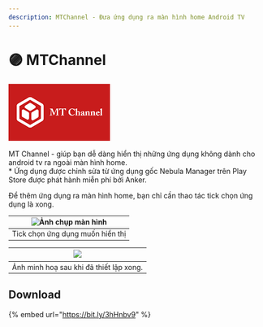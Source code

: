 ```yaml
---
description: MTChannel - Đưa ứng dụng ra màn hình home Android TV
---
```


# 🟣 MTChannel

<img src="../.gitbook/assets/image (9).png" alt="" data-size="original">&#x20;

MT Channel - giúp bạn dễ dàng hiển thị những ứng dụng không dành cho android tv ra ngoài màn hình home.\
\* Ứng dụng được chỉnh sửa từ ứng dụng gốc Nebula Manager trên Play Store được phát hành miễn phí bởi Anker.

Để thêm ứng dụng ra màn hình home, bạn chỉ cần thao tác tick chọn ứng dụng là xong.

| ![Ảnh chụp màn hình](https://lh3.googleusercontent.com/8DUotB1DAbrh4AG75-8wbUp-lftQiBfASZrDh1ppjbFGCiyBG0cWVHxFgg90MKYy\_g=w720-h310-rw) |
| ---------------------------------------------------------------------------------------------------------------------------------------- |
| Tick chọn ứng dụng muốn hiển thị                                                                                                         |

| [![](https://1.bp.blogspot.com/-gaj4BjixoLA/Xx9yfP6PUlI/AAAAAAAAAYg/V91R-j1Kgp42toVdUxqUFaR\_RxliQzvKACLcBGAsYHQ/s320/116277024\_906967419782036\_362612748698222774\_n.png)](https://1.bp.blogspot.com/-gaj4BjixoLA/Xx9yfP6PUlI/AAAAAAAAAYg/V91R-j1Kgp42toVdUxqUFaR\_RxliQzvKACLcBGAsYHQ/s1600/116277024\_906967419782036\_362612748698222774\_n.png) |
| ------------------------------------------------------------------------------------------------------------------------------------------------------------------------------------------------------------------------------------------------------------------------------------------------------------------------------------------------------ |
| Ảnh minh hoạ sau khi đã thiết lập xong.                                                                                                                                                                                                                                                                                                                |

## Download

{% embed url="https://bit.ly/3hHnbv9" %}
